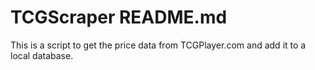 # TCGScraper README.md
This is a script to get the price data from TCGPlayer.com and add it to a local database.